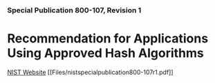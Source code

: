 ### Special Publication 800-107, Revision 1 

# Recommendation for Applications Using Approved Hash Algorithms

[NIST Website](https://csrc.nist.gov/publications/detail/sp/800-107/rev-1/final)
[[Files/nistspecialpublication800-107r1.pdf]]
